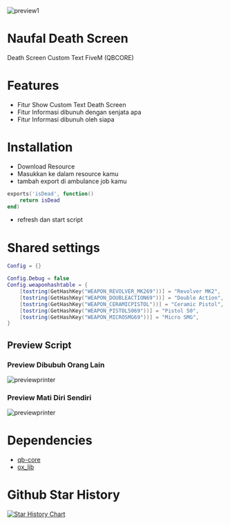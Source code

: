 ![preview1](https://r2.fivemanage.com/WX5Hv6yMgODTgG2WF6rml/images/backgroundgithub.png)

# Naufal Death Screen

Death Screen Custom Text FiveM (QBCORE)

# Features 
- Fitur Show Custom Text Death Screen
- Fitur Informasi dibunuh dengan senjata apa
- Fitur Informasi dibunuh oleh siapa

# Installation
- Download Resource
- Masukkan ke dalam resource kamu
- tambah export di ambulance job kamu

```lua
exports('isDead', function()
    return isDead
end)
```

- refresh dan start script

# Shared settings

```lua
Config = {}

Config.Debug = false
Config.weaponhashtable = {
    [tostring(GetHashKey("WEAPON_REVOLVER_MK269"))] = "Revolver MK2",
    [tostring(GetHashKey("WEAPON_DOUBLEACTION69"))] = "Double Action",
    [tostring(GetHashKey("WEAPON_CERAMICPISTOL"))] = "Ceramic Pistol",
    [tostring(GetHashKey("WEAPON_PISTOL5069"))] = "Pistol 50",
    [tostring(GetHashKey("WEAPON_MICROSMG69"))] = "Micro SMG",
} 
```

## Preview Script
### Preview Dibubuh Orang Lain
![previewprinter](https://r2.fivemanage.com/WX5Hv6yMgODTgG2WF6rml/previewdeathscreen2.png)

### Preview Mati Diri Sendiri
![previewprinter](https://r2.fivemanage.com/WX5Hv6yMgODTgG2WF6rml/previewdeathscreen1.png)

# Dependencies

- [qb-core](https://github.com/qbcore-framework/qb-core)
- [ox_lib](https://github.com/overextended/ox_lib)

# Github Star History
[![Star History Chart](https://api.star-history.com/svg?repos=naufalmulyarizki/naufal-deathscreen&type=Date)](https://star-history.com/#naufalmulyarizki/naufal-deathscreen&Date)